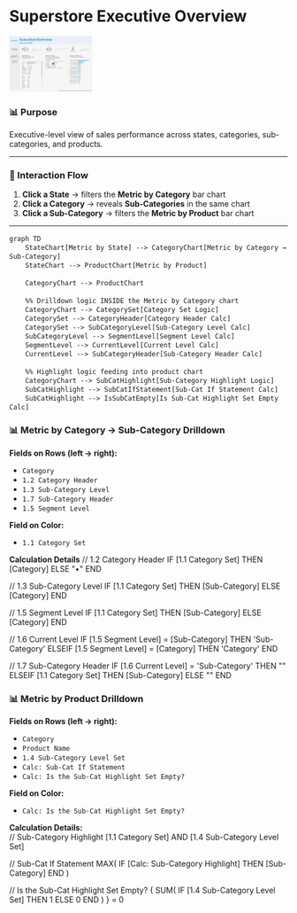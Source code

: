 # Superstore Executive Overview  

[<img src="https://raw.githubusercontent.com/SamaFitz/samafitz/main/images/Superstore%20Executive%20Overview.jpeg" width="150">](https://public.tableau.com/app/profile/samantha.fitzsimmons/viz/SuperstoreDashboardRedesign/ExecutiveOverview)


### 📊 Purpose  
Executive-level view of sales performance across states, categories, sub-categories, and products.  


---


### 🔄 Interaction Flow  

1. **Click a State** → filters the **Metric by Category** bar chart  
2. **Click a Category** → reveals **Sub-Categories** in the same chart  
3. **Click a Sub-Category** → filters the **Metric by Product** bar chart  


---


```mermaid
graph TD
    StateChart[Metric by State] --> CategoryChart[Metric by Category → Sub-Category]
    StateChart --> ProductChart[Metric by Product]

    CategoryChart --> ProductChart

    %% Drilldown logic INSIDE the Metric by Category chart
    CategoryChart --> CategorySet[Category Set Logic]
    CategorySet --> CategoryHeader[Category Header Calc]
    CategorySet --> SubCategoryLevel[Sub-Category Level Calc]
    SubCategoryLevel --> SegmentLevel[Segment Level Calc]
    SegmentLevel --> CurrentLevel[Current Level Calc]
    CurrentLevel --> SubCategoryHeader[Sub-Category Header Calc]

    %% Highlight logic feeding into product chart
    CategoryChart --> SubCatHighlight[Sub-Category Highlight Logic]
    SubCatHighlight --> SubCatIfStatement[Sub-Cat If Statement Calc]
    SubCatHighlight --> IsSubCatEmpty[Is Sub-Cat Highlight Set Empty Calc]
```




### 📊 Metric by Category → Sub-Category Drilldown  

**Fields on Rows (left → right):**  

- `Category`  
- `1.2 Category Header`  
- `1.3 Sub-Category Level`  
- `1.7 Sub-Category Header`  
- `1.5 Segment Level`  

**Field on Color:**  

- `1.1 Category Set`

**Calculation Details**
// 1.2 Category Header
IF [1.1 Category Set] THEN [Category]
ELSE "•"
END

// 1.3 Sub-Category Level
IF [1.1 Category Set] THEN [Sub-Category]
ELSE [Category]
END

// 1.5 Segment Level
IF [1.1 Category Set] THEN [Sub-Category]
ELSE [Category]
END

// 1.6 Current Level
IF [1.5 Segment Level] = [Sub-Category] THEN 'Sub-Category'
ELSEIF [1.5 Segment Level] = [Category] THEN 'Category'
END

// 1.7 Sub-Category Header
IF [1.6 Current Level] = 'Sub-Category' THEN ""
ELSEIF [1.1 Category Set] THEN [Sub-Category]
ELSE ""
END




### 📊 Metric by Product Drilldown  

**Fields on Rows (left → right):**  

- `Category`  
- `Product Name`  
- `1.4 Sub-Category Level Set`  
- `Calc: Sub-Cat If Statement`  
- `Calc: Is the Sub-Cat Highlight Set Empty?`  

**Field on Color:**  

- `Calc: Is the Sub-Cat Highlight Set Empty?`  

**Calculation Details:**  
// Sub-Category Highlight
[1.1 Category Set] AND [1.4 Sub-Category Level Set]

// Sub-Cat If Statement
MAX(
  IF [Calc: Sub-Category Highlight] THEN [Sub-Category] END
)

// Is the Sub-Cat Highlight Set Empty?
{ SUM(
    IF [1.4 Sub-Category Level Set] THEN 1 ELSE 0 END
  )
} = 0









